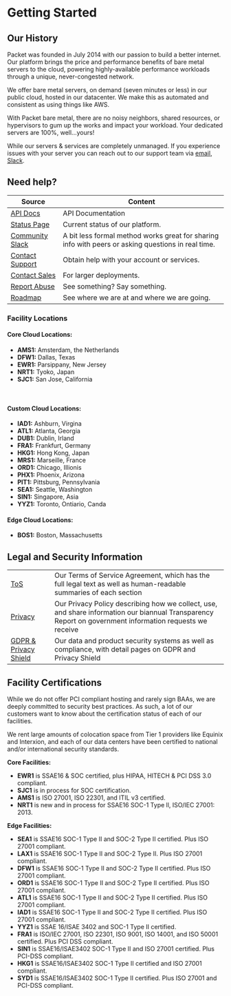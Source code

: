 
# **Getting Started**

## Our History 
Packet was founded in July 2014 with our passion to build a better internet. Our platform brings the price and performance benefits of bare metal servers to the cloud, powering highly-available performance workloads through a unique, never-congested network.

We offer bare metal servers, on demand \(seven minutes or less\) in our public cloud, hosted in our datacenter. We make this as automated and consistent as using things like AWS. 

With Packet bare metal, there are no noisy neighbors, shared resources, or hypervisors to gum up the works and impact your workload. Your dedicated servers are 100%, well...yours!

While our servers & services are completely unmanaged. If you experience issues with your server you can reach out to our support team via [email](mailto:support@packet.com), [Slack](http://slack.packet.com/).


## Need help?

| Source  | Content |
| ------------- | ------------- |
| [API Docs](http://url.coming) | API Documentation
| [Status Page](https://status.packet.com/)  | Current status of our platform. |
| [Community Slack](https://slack.packet.com/)  | A bit less formal method works great for sharing info with peers or asking questions in real time.  |
| [Contact Support](https://app.packet.net/support) | Obtain help with your account or services.
[Contact Sales](mailto:sales@packet.com) | For larger deployments.
[Report Abuse](mailto:abuse@packet.com) | See something? Say something. 
[Roadmap](https://www.packet.com/developers/roadmap/) | See where we are at and where we are going.

### **Facility Locations**

#### Core Cloud Locations:
* **AMS1:** Amsterdam, the Netherlands 
* **DFW1:** Dallas, Texas 
* **EWR1:** Parsippany, New Jersey  
* **NRT1:** Tyoko, Japan 
* **SJC1:** San Jose, California
<br />

#### Custom Cloud Locations: 
* **IAD1:** Ashburn, Virgina 
* **ATL1:** Atlanta, Georgia 
* **DUB1:** Dublin, Irland 
* **FRA1:** Frankfurt, Germany 
* **HKG1:** Hong Kong, Japan 
* **MRS1:** Marseille, France 
* **ORD1:** Chicago, Illionis 
* **PHX1:** Phoenix, Arizona
* **PIT1:** Pittsburg, Pennsylvania
* **SEA1:** Seattle, Washington 
* **SIN1:** Singapore, Asia 
* **YYZ1:** Toronto, Ontiario, Canda 

#### Edge Cloud Locations: 
* **BOS1:** Boston, Massachusetts

## Legal and Security Information
| | |
| ------------- | ------------- |
| [ToS](https://www.packet.com/about/terms/service/) | Our Terms of Service Agreement, which has the full legal text as well as human-readable summaries of each section
[Privacy](https://www.packet.com/about/terms/privacy/) | Our Privacy Policy describing how we collect, use, and share information our biannual Transparency Report on government information requests we receive
[GDPR & Privacy Shield](https://www.packet.com/about/terms/gdpr/) |  Our data and product security systems as well as compliance, with detail pages on GDPR and Privacy Shield

## Facility Certifications

While we do not offer PCI compliant hosting and rarely sign BAAs, we are deeply committed to security best practices. As such, a lot of our customers want to know about the certification status of each of our facilities.   

We rent large amounts of colocation space from Tier 1 providers like Equinix and Interxion, and each of our data centers have been certified to national and/or international security standards.

**Core Facilities:**

* **EWR1** is SSAE16 & SOC certified, plus HIPAA, HITECH & PCI DSS 3.0 compliant.
* **SJC1** is in process for SOC certification.
* **AMS1** is ISO 27001, ISO 22301, and ITIL v3 certified.
* **NRT1** is new and in process for SSAE16 SOC-1 Type ll, ISO/IEC 27001: 2013.

**Edge Facilities:** 

* **SEA1** is SSAE16 SOC-1 Type II and SOC-2 Type II certified. Plus ISO 27001 compliant.
* **LAX1** is SSAE16 SOC-1 Type II and SOC-2 Type II. Plus ISO 27001 compliant. 
* **DFW1** is SSAE16 SOC-1 Type II and SOC-2 Type II certified. Plus ISO 27001 compliant. 
* **ORD1** is SSAE16 SOC-1 Type II and SOC-2 Type II certified. Plus ISO 27001 compliant.  
* **ATL1** is SSAE16 SOC-1 Type II and SOC-2 Type II certified. Plus ISO 27001 compliant.  
* **IAD1** is SSAE16 SOC-1 Type II and SOC-2 Type II certified. Plus ISO 27001 compliant.
* **YYZ1** is SSAE 16/ISAE 3402 and SOC-1 Type II certified.  
* **FRA1** is ISO/IEC 27001, ISO 22301, ISO 9001, ISO 14001, and ISO 50001 certified. Plus PCI DSS compliant.
* **SIN1** is SSAE16/ISAE3402 SOC-1 Type II and ISO 27001 certified. Plus PCI-DSS compliant.  
* **HKG1** is SSAE16/ISAE3402 SOC-1 Type II certified and ISO 27001 compliant. 
* **SYD1** is SSAE16/ISAE3402 SOC-1 Type II certified. Plus ISO 27001 and PCI-DSS compliant. 

